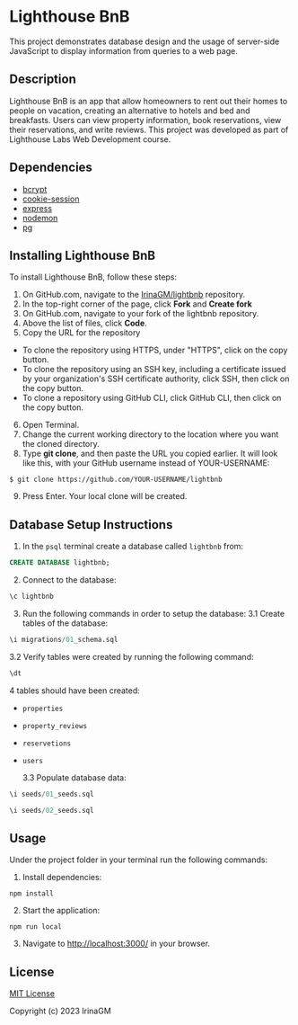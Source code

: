 # Lighthouse BnB

This project demonstrates database design and the usage of server-side JavaScript to display information from queries to a web page.

## Description

Lighthouse BnB is an app that allow homeowners to rent out their homes to people on vacation, creating an alternative to hotels and bed and breakfasts. Users can view property information, book reservations, view their reservations, and write reviews.
This project was developed as part of Lighthouse Labs Web Development course.

## Dependencies

- [bcrypt](https://www.npmjs.com/package/bcrypt)
- [cookie-session](https://www.npmjs.com/package/cookie-session)
- [express](https://expressjs.com/)
- [nodemon](https://www.npmjs.com/package/nodemon)
- [pg](https://www.npmjs.com/package/pg)

## Installing Lighthouse BnB

To install Lighthouse BnB, follow these steps:

1. On GitHub.com, navigate to the [IrinaGM/lightbnb](https://github.com/IrinaGM/lightbnb) repository.
2. In the top-right corner of the page, click **Fork** and **Create fork**
3. On GitHub.com, navigate to your fork of the lightbnb repository.
4. Above the list of files, click **Code**.
5. Copy the URL for the repository

- To clone the repository using HTTPS, under "HTTPS", click on the copy button.
- To clone the repository using an SSH key, including a certificate issued by your organization's SSH certificate authority, click SSH, then click on the copy button.
- To clone a repository using GitHub CLI, click GitHub CLI, then click on the copy button.

6. Open Terminal.
7. Change the current working directory to the location where you want the cloned directory.
8. Type **git clone**, and then paste the URL you copied earlier. It will look like this, with your GitHub username instead of YOUR-USERNAME:

```
$ git clone https://github.com/YOUR-USERNAME/lightbnb
```

9. Press Enter. Your local clone will be created.

## Database Setup Instructions

1. In the `psql` terminal create a database called `lightbnb` from:

```sql
CREATE DATABASE lightbnb;
```

2. Connect to the database:

```sql
\c lightbnb
```

3. Run the following commands in order to setup the database:
   3.1 Create tables of the database:

```sql
\i migrations/01_schema.sql
```

3.2 Verify tables were created by running the following command:

```sql
\dt
```

4 tables should have been created:

- `properties`
- `property_reviews`
- `reservetions`
- `users`

  3.3 Populate database data:

```sql
\i seeds/01_seeds.sql
```

```sql
\i seeds/02_seeds.sql
```

## Usage

Under the project folder in your terminal run the following commands:

1. Install dependencies:

```console
npm install
```

2. Start the application:

```console
npm run local
```

3. Navigate to [http://localhost:3000/](http://localhost:3000/) in your browser.

## License

[MIT License](https://choosealicense.com/licenses/mit/)

Copyright (c) 2023 IrinaGM
